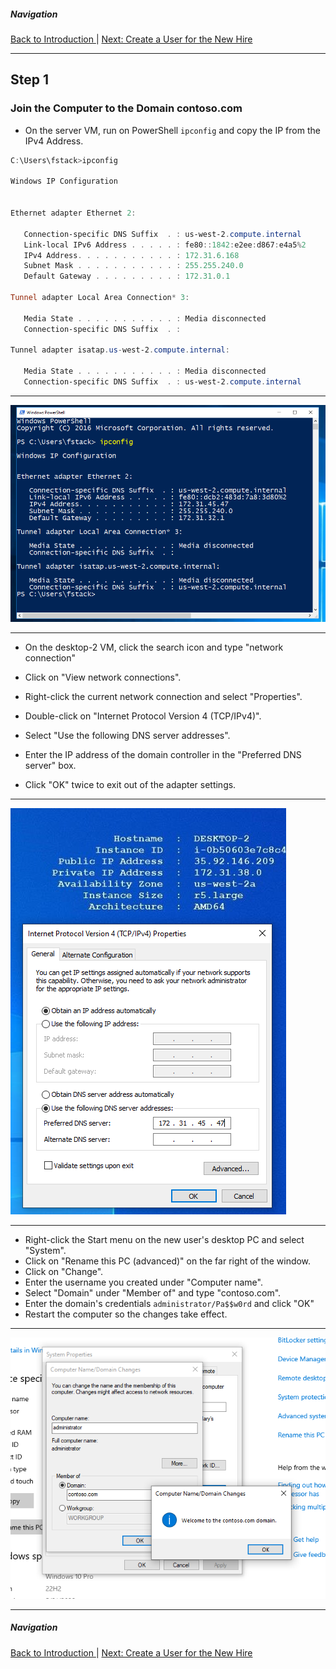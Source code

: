 ##### Navigation

[Back to Introduction ](introduction.md)  |  [ Next: Create a User for the New Hire](step2.md)

---

## Step 1

### Join the Computer to the Domain contoso.com

- On the server VM, run on PowerShell `ipconfig` and copy the IP from the IPv4 Address.

```powershell
C:\Users\fstack>ipconfig

Windows IP Configuration


Ethernet adapter Ethernet 2:

   Connection-specific DNS Suffix  . : us-west-2.compute.internal
   Link-local IPv6 Address . . . . . : fe80::1842:e2ee:d867:e4a5%2
   IPv4 Address. . . . . . . . . . . : 172.31.6.168
   Subnet Mask . . . . . . . . . . . : 255.255.240.0
   Default Gateway . . . . . . . . . : 172.31.0.1

Tunnel adapter Local Area Connection* 3:

   Media State . . . . . . . . . . . : Media disconnected
   Connection-specific DNS Suffix  . :

Tunnel adapter isatap.us-west-2.compute.internal:

   Media State . . . . . . . . . . . : Media disconnected
   Connection-specific DNS Suffix  . : us-west-2.compute.internal
```

---

![Step 1](https://github.com/hcoco1/Career-Simulation-2/blob/main/images/step_1.png?raw=true)

---

- On the desktop-2 VM, click the search icon and type "network connection"

- Click on "View network connections".
- Right-click the current network connection and select "Properties".
- Double-click on "Internet Protocol Version 4 (TCP/IPv4)".
- Select "Use the following DNS server addresses".
- Enter the IP address of the domain controller in the "Preferred DNS server" box.
- Click "OK" twice to exit out of the adapter settings.

---

![Step 1](https://github.com/hcoco1/Career-Simulation-2/blob/main/images/step_1_2.png?raw=true)

---

- Right-click the Start menu on the new user's desktop PC and select "System".
- Click on "Rename this PC (advanced)" on the far right of the window.
- Click on "Change".
- Enter the username you created under "Computer name".
- Select "Domain" under "Member of" and type "contoso.com".
- Enter the domain's credentials `administrator/Pa$$w0rd` and click "OK"
- Restart the computer so the changes take effect.

---

![Step 1](https://github.com/hcoco1/Career-Simulation-2/blob/main/images/step_1_7.png?raw=true)

---

##### Navigation

[Back to Introduction ](introduction.md)  |  [ Next: Create a User for the New Hire](step2.md)
